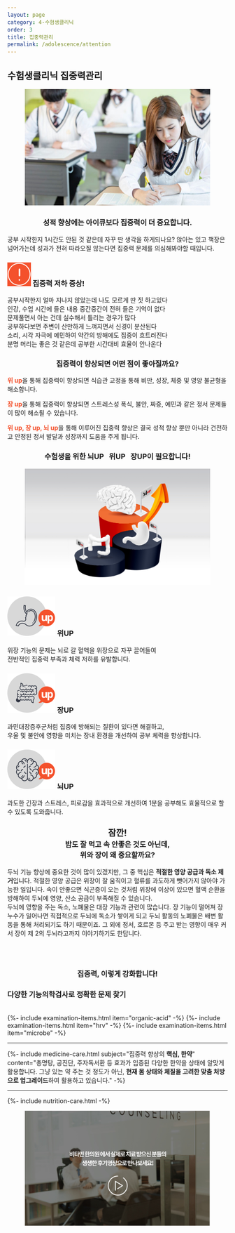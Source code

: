 ```yaml
---
layout: page
category: 4-수험생클리닉
order: 3
title: 집중력관리
permalink: /adolescence/attention
---
```


<h2 class="content-heading">
  <strong>수험생클리닉</strong> 집중력관리
</h2>

<figure>
  <img src="/assets/20190626092505.jpg" alt="">
</figure>

<h3 style="text-align:center">성적 향상에는 아이큐보다 집중력이 더 중요합니다.</h3>
<p>공부 시작한지 1시간도 안된 것 같은데 자꾸 딴 생각을 하게되나요? 앉아는 있고 책장은 넘어가는데 성과가 전혀 따라오질 않는다면 집중력 문제를 의심해봐야할 때입니다.</p>

<div class="content-caution">
  <h3>
    <img src="/assets/icon-warning.svg" alt="">
    집중력 저하 증상!
  </h3>
  <p>
    공부시작한지 얼마 지나지 않았는데 나도 모르게 딴 짓 하고있다<br>
    인강, 수업 시간에 들은 내용 중간중간이 전혀 들은 기억이 없다<br>
    문제풀면서 아는 건데 실수해서 틀리는 경우가 많다<br>
    공부하다보면 주변이 산만하게 느껴지면서 신경이 분산된다<br>
    소리, 시각 자극에 예민하여 약간의 방해에도 집중이 흐트러진다<br>
    분명 머리는 좋은 것 같은데 공부한 시간대비 효율이 안나온다
  </p>
</div>

<h3 style="text-align:center">집중력이 향상되면 어떤 점이 좋아질까요?</h3>
<p><strong style="color:#f4512c">위 up</strong>을 통해 집중력이 향상되면 식습관 교정을 통해 비만, 성장, 체중 및 영양 불균형을 해소합니다.</p>
<p><strong style="color:#f4512c">장 up</strong>을 통해 집중력이 향상되면 스트레스성 폭식, 불안, 짜증, 예민과 같은 정서 문제들이 많이 해소될 수 있습니다.</p>
<p><strong style="color:#f4512c">위 up, 장 up, 뇌 up</strong>을 통해 이루어진 집중력 향상은 결국 성적 향상 뿐만 아니라 건전하고 안정된 정서 발달과 성장까지 도움을 주게 됩니다.</p>

<h3 style="text-align:center">수험생을 위한 <strong>뇌UP &nbsp; 위UP &nbsp; 장UP</strong>이 필요합니다!</h3>
<figure>
  <img src="/assets/img-podium-brain.jpg" alt="">
</figure>
<div class="content-iconcard">
  <h3>
    <img src="/assets/icon-up-stomach.svg" alt="">
    위UP
  </h3>
  <p>위장 기능의 문제는 뇌로 갈 혈액을 위장으로 자꾸 끌어들여<br> 전반적인 집중력 부족과 체력 저하를 유발합니다.</p>
</div>
<div class="content-iconcard">
  <h3>
    <img src="/assets/icon-up-bowels.svg" alt="">
    장UP
  </h3>
  <p>과민대장증후군처럼 집중에 방해되는 질환이 있다면 해결하고,<br>우울 및 불안에 영향을 미치는 장내 환경을 개선하여 공부 체력을 향상합니다.</p>
</div>
<div class="content-iconcard">
  <h3>
    <img src="/assets/icon-up-brain.svg" alt="">
    뇌UP
  </h3>
  <p>과도한 긴장과 스트레스, 피로감을 효과적으로 개선하여 1분을 공부해도 효율적으로 할 수 있도록 도와줍니다.</p>
</div>

<h3 style="text-align:center">
  <big>잠깐!</big><br>
  밥도 잘 먹고 속 안좋은 것도 아닌데,<br>위와 장이 왜 중요할까요?
</h3>
<p>두뇌 기능 향상에 중요한 것이 많이 있겠지만, 그 중 핵심은 <strong>적절한 영양 공급과 독소 제거</strong>입니다. 적절한 영양 공급은 위장이 잘 움직이고 혈류를 과도하게 뺏어가지 않아야 가능한 일입니다. 속이 안좋으면 식곤증이 오는 것처럼 위장에 이상이 있으면 혈액 순환을 방해하여 두뇌에 영양, 산소 공급이 부족해질 수 있습니다.<br>
두뇌에 영향을 주는 독소, 노폐물은 대장 기능과 관련이 많습니다. 장 기능이 떨어져 장누수가 일어나면 직접적으로 두뇌에 독소가 쌓이게 되고 두뇌 활동의 노폐물은 배변 활동을 통해 처리되기도 하기 때문이죠. 그 외에 정서, 호르몬 등 주고 받는 영향이 매우 커서 장이 제 2의 두뇌라고까지 이야기하기도 한답니다.
</p>

<br><br>
<h3 style="text-align:center">집중력, 이렇게 강화합니다!</h3>
<h3><strong>다양한 기능의학검사</strong>로 정확한 문제 찾기</h3><br>
{%- include examination-items.html item="organic-acid" -%}
{%- include examination-items.html item="hrv" -%}
{%- include examination-items.html item="microbe" -%}

<hr>

{%- include medicine-care.html subject="집중력 향상의 <strong>핵심, 한약</strong>" content="총명탕, 공진단, 주자독서환 등 효과가 입증된 다양한 한약을 상태에 알맞게 활용합니다. 그냥 있는 약 주는 것 정도가 아닌, <strong>현재 몸 상태와 체질을 고려한 맞춤 처방으로 업그레이드</strong>하여 활용하고 있습니다." -%}

<hr>

{%- include nutrition-care.html -%}

<figure>
  <a href="/about/review">
    <img src="/assets/img-goreview.jpg" alt="치료 후기와 사례 보기">
  </a>
</figure>
